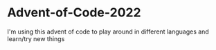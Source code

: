 # Advent-of-Code-2022
I'm using this advent of code to play around in different languages and learn/try new things
